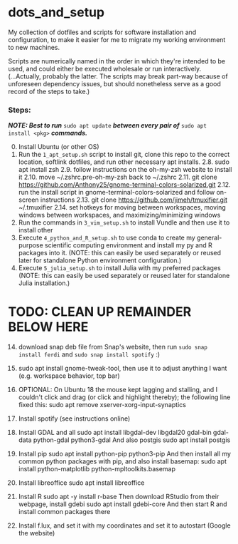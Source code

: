 # dots_and_setup

My collection of dotfiles and scripts for software installation and configuration,
to make it easier for me to migrate my working environment to new machines.

Scripts are numerically named in the order in which they're intended to be used,
and could either be executed wholesale or run interactively.
(...Actually, probably the latter. The scripts may break part-way because
of unforeseen dependency issues,
but should nonetheless serve as a good record of the steps to take.)


### Steps:

***NOTE: Best to run*** `sudo apt update` ***between every pair of*** `sudo apt install <pkg>` ***commands.***

0. Install Ubuntu (or other OS)
1. Run the `1_apt_setup.sh` script to install git, clone this repo to the correct location, softlink dotfiles, and run other necessary apt installs.
2.8. sudo apt install zsh
2.9. follow instructions on the oh-my-zsh website to install it
2.10. move ~/.zshrc.pre-oh-my-zsh back to ~/.zshrc
2.11. git clone https://github.com/Anthony25/gnome-terminal-colors-solarized.git
2.12. run the install script in gnome-terminal-colors-solarized and follow on-screen instructions
2.13. git clone https://github.com/jimeh/tmuxifier.git ~/.tmuxifier
2.14. set hotkeys for moving between workspaces, moving windows between workspaces, and maximizing/minimizing windows
3. Run the commands in `3_vim_setup.sh` to install Vundle and then use it to install other
4. Execute `4_python_and_R_setup.sh` to use conda to create my general-purpose scientific computing environment and install my py and R packages into it. (NOTE: this can easily be used separately or reused later for standalone Python environment configuration.)
5. Execute `5_julia_setup.sh` to install Julia with my preferred packages (NOTE: this can easily be used separately or reused later for standalone Julia installation.)

# TODO: CLEAN UP REMAINDER BELOW HERE
14. download snap deb file from Snap's website, then run `sudo snap install ferdi` and `sudo snap install spotify` :)
15. sudo apt install gnome-tweak-tool, then use it to adjust anything I want (e.g. workspace behavior, top bar)
16. OPTIONAL: On Ubuntu 18 the mouse kept lagging and stalling, and I couldn't click and drag (or click and highlight thereby); the following line fixed this:
        sudo apt remove xserver-xorg-input-synaptics
17. Install spotify (see instructions online)

18. Install GDAL and all
    sudo apt install libgdal-dev libgdal20 gdal-bin gdal-data python-gdal python3-gdal
    And also postgis
    sudo apt install postgis
19. Install pip
        sudo apt install python-pip python3-pip
    And then install all my common python packages with pip, and also install basemap:
    sudo apt install python-matplotlib python-mpltoolkits.basemap
20. Install libreoffice
    sudo apt install libreoffice
21. Install R
    sudo apt -y install r-base
    Then download RStudio from their webpage, install gdebi
    sudo apt install gdebi-core
    And then start R and install common packages there
22. Install f.lux, and set it with my coordinates and set it to autostart (Google the website)
